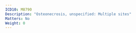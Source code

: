 ```yaml
---
ICD10: M8790
Description: "Osteonecrosis, unspecified: Multiple sites"
Matters: No
Weight: 0
---
```


